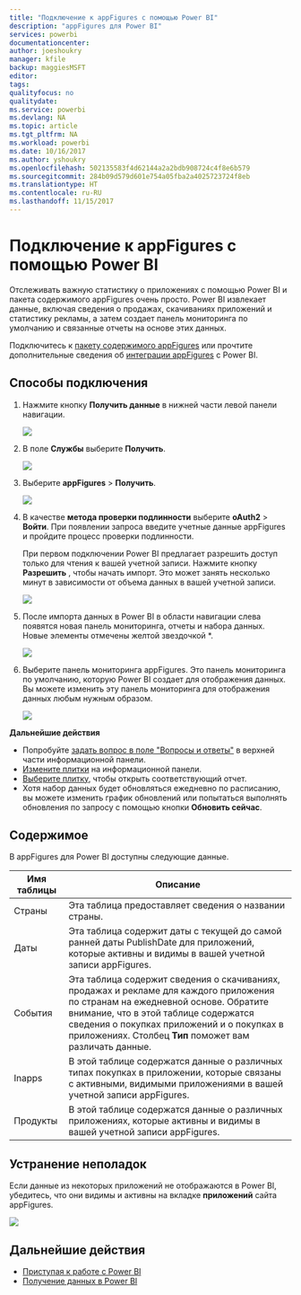 ```yaml
---
title: "Подключение к appFigures с помощью Power BI"
description: "appFigures для Power BI"
services: powerbi
documentationcenter: 
author: joeshoukry
manager: kfile
backup: maggiesMSFT
editor: 
tags: 
qualityfocus: no
qualitydate: 
ms.service: powerbi
ms.devlang: NA
ms.topic: article
ms.tgt_pltfrm: NA
ms.workload: powerbi
ms.date: 10/16/2017
ms.author: yshoukry
ms.openlocfilehash: 502135583f4d62144a2a2bdb908724c4f8e6b579
ms.sourcegitcommit: 284b09d579d601e754a05fba2a4025723724f8eb
ms.translationtype: HT
ms.contentlocale: ru-RU
ms.lasthandoff: 11/15/2017
---
```

# <a name="connect-to-appfigures-with-power-bi"></a>Подключение к appFigures с помощью Power BI
Отслеживать важную статистику о приложениях с помощью Power BI и пакета содержимого appFigures очень просто. Power BI извлекает данные, включая сведения о продажах, скачиваниях приложений и статистику рекламы, а затем создает панель мониторинга по умолчанию и связанные отчеты на основе этих данных.

Подключитесь к [пакету содержимого appFigures](https://app.powerbi.com/getdata/services/appfigures) или прочтите дополнительные сведения об [интеграции appFigures](https://powerbi.microsoft.com/integrations/appfigures) с Power BI.

## <a name="how-to-connect"></a>Способы подключения
1. Нажмите кнопку **Получить данные** в нижней части левой панели навигации.
   
   ![](media/service-connect-to-appfigures/pbi_getdata.png)
2. В поле **Службы** выберите **Получить**.
   
   ![](media/service-connect-to-appfigures/pbi_getservices.png)
3. Выберите **appFigures** \> **Получить**.
   
   ![](media/service-connect-to-appfigures/appfigures.png)
4. В качестве **метода проверки подлинности** выберите **oAuth2** \> **Войти**. При появлении запроса введите учетные данные appFigures и пройдите процесс проверки подлинности.
   
   При первом подключении Power BI предлагает разрешить доступ только для чтения к вашей учетной записи. Нажмите кнопку **Разрешить** , чтобы начать импорт. Это может занять несколько минут в зависимости от объема данных в вашей учетной записи.
   
   ![](media/service-connect-to-appfigures/appfiguresdoc_06.png)
5. После импорта данных в Power BI в области навигации слева появятся новая панель мониторинга, отчеты и набора данных. Новые элементы отмечены желтой звездочкой \*.
   
    ![](media/service-connect-to-appfigures/pbi_appfigures3.png)
6. Выберите панель мониторинга appFigures. Это панель мониторинга по умолчанию, которую Power BI создает для отображения данных. Вы можете изменить эту панель мониторинга для отображения данных любым нужным образом.
   
    ![](media/service-connect-to-appfigures/appfiguresdoc_01.png)

**Дальнейшие действия**

* Попробуйте [задать вопрос в поле "Вопросы и ответы"](service-q-and-a.md) в верхней части информационной панели.
* [Измените плитки](service-dashboard-edit-tile.md) на информационной панели.
* [Выберите плитку](service-dashboard-tiles.md), чтобы открыть соответствующий отчет.
* Хотя набор данных будет обновляться ежедневно по расписанию, вы можете изменить график обновлений или попытаться выполнять обновления по запросу с помощью кнопки **Обновить сейчас**.

## <a name="whats-included"></a>Содержимое
В appFigures для Power BI доступны следующие данные.

| **Имя таблицы** | **Описание** |
| --- | --- |
| Страны |Эта таблица предоставляет сведения о названии страны. |
| Даты |Эта таблица содержит даты с текущей до самой ранней даты PublishDate для приложений, которые активны и видимы в вашей учетной записи appFigures. |
| События |Эта таблица содержит сведения о скачиваниях, продажах и рекламе для каждого приложения по странам на ежедневной основе. Обратите внимание, что в этой таблице содержатся сведения о покупках приложений и о покупках в приложениях. Столбец <strong>Тип</strong> поможет вам различать данные. |
| Inapps |В этой таблице содержатся данные о различных типах покупках в приложении, которые связаны с активными, видимыми приложениями в вашей учетной записи appFigures. |
| Продукты |В этой таблице содержатся данные о различных приложениях, которые активны и видимы в вашей учетной записи appFigures. |

## <a name="troubleshooting"></a>Устранение неполадок
Если данные из некоторых приложений не отображаются в Power BI, убедитесь, что они видимы и активны на вкладке **приложений** сайта appFigures.

![](media/service-connect-to-appfigures/appfiguresdoc_11.png)

## <a name="next-steps"></a>Дальнейшие действия
* [Приступая к работе с Power BI](service-get-started.md)
* [Получение данных в Power BI](service-get-data.md)

